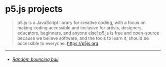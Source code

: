 # p5.js projects
> p5.js is a JavaScript library for creative coding, with a focus on making coding accessible and inclusive for artists, designers, educators, beginners, and anyone else! p5.js is free and open-source because we believe software, and the tools to learn it, should be accessible to everyone. https://p5js.org 
------------
- ###### [Random bouncing ball](https://burakhan29.github.io/p5.js-projects/random-ball/index.html "Random bouncing ball")
